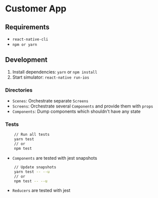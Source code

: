 # Customer App


## Requirements
* `react-native-cli`
* `npm or yarn`

## Development

1. Install dependencies: `yarn` or `npm install`
2. Start simulator: `react-native run-ios`

### Directories

* `Scenes`: Orchestrate separate `Screens`
* `Screens`: Orchestrate several `Components` and provide them with `props`
* `Components`: Dump components which shouldn't have any state

### Tests

```sh
	// Run all tests
	yarn test
	// or
	npm test
```

* `Components` are tested with jest snapshots
```sh
	// Update snapshots
	yarn test -- --u
	// or
	npm test -- --u
```
* `Reducers` are tested with jest